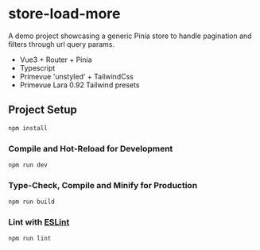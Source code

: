 # store-load-more

A demo project showcasing a generic Pinia store to handle pagination and filters through url query params.

- Vue3 + Router + Pinia
- Typescript
- Primevue 'unstyled' + TailwindCss
- Primevue Lara 0.92 Tailwind presets

## Project Setup

```sh
npm install
```

### Compile and Hot-Reload for Development

```sh
npm run dev
```

### Type-Check, Compile and Minify for Production

```sh
npm run build
```

### Lint with [ESLint](https://eslint.org/)

```sh
npm run lint
```
